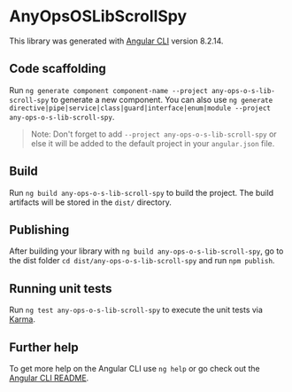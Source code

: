 # AnyOpsOSLibScrollSpy

This library was generated with [Angular CLI](https://github.com/angular/angular-cli) version 8.2.14.

## Code scaffolding

Run `ng generate component component-name --project any-ops-o-s-lib-scroll-spy` to generate a new component. You can also use `ng generate directive|pipe|service|class|guard|interface|enum|module --project any-ops-o-s-lib-scroll-spy`.
> Note: Don't forget to add `--project any-ops-o-s-lib-scroll-spy` or else it will be added to the default project in your `angular.json` file. 

## Build

Run `ng build any-ops-o-s-lib-scroll-spy` to build the project. The build artifacts will be stored in the `dist/` directory.

## Publishing

After building your library with `ng build any-ops-o-s-lib-scroll-spy`, go to the dist folder `cd dist/any-ops-o-s-lib-scroll-spy` and run `npm publish`.

## Running unit tests

Run `ng test any-ops-o-s-lib-scroll-spy` to execute the unit tests via [Karma](https://karma-runner.github.io).

## Further help

To get more help on the Angular CLI use `ng help` or go check out the [Angular CLI README](https://github.com/angular/angular-cli/blob/master/README.md).
